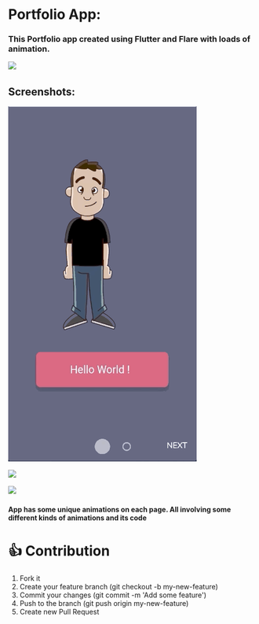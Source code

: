 # Portfolio App:

### This Portfolio app created using Flutter and Flare with loads of animation.

<a href="https://play.google.com/store/apps/details?id=com.flutterglutter.portfolio">
    <img src="https://raw.githubusercontent.com/steverichey/google-play-badge-svg/master/img/en_get.svg" width="20" />
</a>


## Screenshots:

<p>
    <img src="https://raw.githubusercontent.com/anirudhsharma392/portfolio_flutter/master/screenshots/pic1.gif"/>

</p>
<p>
    <img src="https://raw.githubusercontent.com/anirudhsharma392/portfolio_flutter/master/screenshots/pic2.gif"/>

</p>
<p>
    <img src="https://raw.githubusercontent.com/anirudhsharma392/portfolio_flutter/master/screenshots/pic3.gif"/>

</p>


#### App has some unique animations on each page. All involving some different kinds of animations and its code

# 👍 Contribution
1. Fork it
2. Create your feature branch (git checkout -b my-new-feature)
3. Commit your changes (git commit -m 'Add some feature')
4. Push to the branch (git push origin my-new-feature)
5. Create new Pull Request


